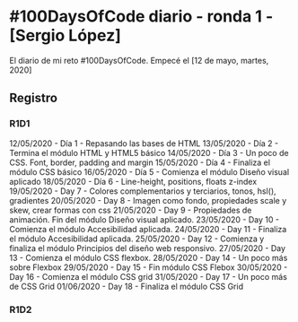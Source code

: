 # #100DaysOfCode diario - ronda 1 - [Sergio López]

El diario de mi reto #100DaysOfCode. Empecé el [12 de mayo, martes, 2020]

## Registro

### R1D1

12/05/2020 - Día 1 - Repasando las bases de HTML
13/05/2020 - Día 2 - Termina el módulo HTML y HTML5 básico
14/05/2020 - Día 3 - Un poco de CSS. Font, border, padding and margin
15/05/2020 - Día 4 - Finaliza el módulo CSS básico
16/05/2020 - Día 5 - Comienza el módulo Diseño visual aplicado
18/05/2020 - Día 6 - Line-height, positions, floats z-index
19/05/2020 - Day 7 - Colores complementarios y terciarios, tonos, hsl(), gradientes
20/05/2020 - Day 8 - Imagen como fondo, propiedades scale y skew, crear formas con css
21/05/2020 - Day 9 - Propiedades de animación. Fin del módulo Diseño visual aplicado.
23/05/2020 - Day 10 - Comienza el módulo Accesibilidad aplicada.
24/05/2020 - Day 11 - Finaliza el módulo Accesibilidad aplicada.
25/05/2020 - Day 12 - Comienza y finaliza el módulo Principios del diseño web responsivo.
27/05/2020 - Day 13 - Comienza el módulo CSS flexbox.
28/05/2020 - Day 14 - Un poco más sobre Flexbox
29/05/2020 - Day 15 - Fin módulo CSS Flebox
30/05/2020 - Day 16 - Comienza el módulo CSS grid
31/05/2020 - Day 17 - Un poco más de CSS Grid
01/06/2020 - Day 18 - Finaliza el módulo CSS Grid

### R1D2
